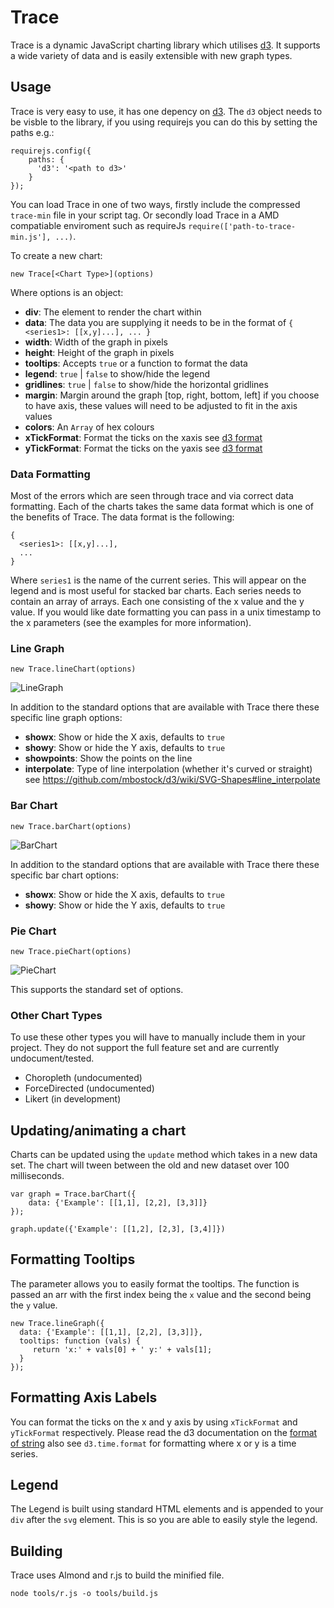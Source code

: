 # Trace

Trace is a dynamic JavaScript charting library which utilises [d3](http://d3js.org). It supports a wide
variety of data and is easily extensible with new graph types.

## Usage

Trace is very easy to use, it has one depency on [d3](http://d3js.org). The `d3` object needs to be visble to the library, if you using requirejs you can do this by setting the paths e.g.:

    requirejs.config({
        paths: {
          'd3': '<path to d3>'
        }
    });

You can load Trace in one of two ways, firstly include the compressed `trace-min` file in your script tag. Or secondly load Trace in a AMD compatiable enviroment such as requireJs `require(['path-to-trace-min.js'], ...)`.

To create a new chart:

`new Trace[<Chart Type>](options)`

Where options is an object:

- **div**: The element to render the chart within
- **data**: The data you are supplying it needs to be in the format of
    `{
      <series1>: [[x,y]...],
      ...
    }`
- **width**: Width of the graph in pixels
- **height**: Height of the graph in pixels
- **tooltips**: Accepts `true` or a function to format the data
- **legend**: `true` | `false` to show/hide the legend
- **gridlines**: `true` | `false` to show/hide the horizontal gridlines
- **margin**: Margin around the graph [top, right, bottom, left] if you choose to have axis,
these values will need to be adjusted to fit in the axis values
- **colors**: An `Array` of hex colours
- **xTickFormat**: Format the ticks on the xaxis see [d3 format](https://github.com/mbostock/d3/wiki/Formatting#d3_format)
- **yTickFormat**: Format the ticks on the yaxis see [d3 format](https://github.com/mbostock/d3/wiki/Formatting#d3_format)

### Data Formatting

Most of the errors which are seen through trace and via correct data formatting. Each of the charts takes the same data format which is one of the benefits of Trace. The data format is the following:

    {
      <series1>: [[x,y]...],
      ...
    }

Where `series1` is the name of the current series. This will appear on the legend and is most useful for stacked bar charts. Each series needs to contain an array of arrays. Each one consisting of the x value and the y value. If you would like date formatting you can pass in a unix timestamp to the x parameters (see the examples for more information).


### Line Graph

`new Trace.lineChart(options)`

![LineGraph](http://cl.ly/image/0z0M0T430Q2O/download/Screen%20Shot%202014-05-07%20at%2009.58.19.png)

In addition to the standard options that are available with Trace there these specific line graph options:

- **showx**: Show or hide the X axis, defaults to `true`
- **showy**: Show or hide the Y axis, defaults to `true`
- **showpoints**: Show the points on the line
- **interpolate**: Type of line interpolation (whether it's curved or straight) see https://github.com/mbostock/d3/wiki/SVG-Shapes#line_interpolate 

### Bar Chart

`new Trace.barChart(options)`

![BarChart](http://cl.ly/image/3r0a2e232W1v/download/Screen%20Shot%202014-05-07%20at%2009.58.27.png)

In addition to the standard options that are available with Trace there these specific bar chart options:

- **showx**: Show or hide the X axis, defaults to `true`
- **showy**: Show or hide the Y axis, defaults to `true`

### Pie Chart

`new Trace.pieChart(options)`

![PieChart](http://cl.ly/image/383F1m3b3a1B/Screen%20Shot%202015-06-01%20at%2015.19.41.png)

This supports the standard set of options.

### Other Chart Types

To use these other types you will have to manually include them in your project. They do not support the full feature set and are currently undocument/tested.

- Choropleth (undocumented)
- ForceDirected (undocumented)
- Likert (in development)

## Updating/animating a chart

Charts can be updated using the `update` method which takes in a new data set. The chart will tween between the old and new dataset over 100 milliseconds.

    var graph = Trace.barChart({
    	data: {'Example': [[1,1], [2,2], [3,3]]}
    });

    graph.update({'Example': [[1,2], [2,3], [3,4]]})

## Formatting Tooltips

The parameter allows you to easily format the tooltips. The function is passed an arr with the first index being the `x` value and the second being the `y` value.

    new Trace.lineGraph({
      data: {'Example': [[1,1], [2,2], [3,3]]},
      tooltips: function (vals) {
    	 return 'x:' + vals[0] + ' y:' + vals[1];
      }
    });

## Formatting Axis Labels

You can format the ticks on the x and y axis by using `xTickFormat` and `yTickFormat` respectively. Please read the d3 documentation on the [format of string](https://github.com/mbostock/d3/wiki/Formatting#d3_format) also see `d3.time.format` for formatting where x or y is a time series.

## Legend

The Legend is built using standard HTML elements and is appended to your `div` after the `svg` element. This is so you are able to easily style the legend.

## Building

Trace uses Almond and r.js to build the minified file.

`node tools/r.js -o tools/build.js`